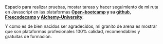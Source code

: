 Espacio para realizar pruebas, mostar tareas y hacer seguimiento de mi ruta en Javascript en las plataformas **[Open-bootcamp](https://open-bootcamp.com/) y su [github](https://github.com/Open-Bootcamp/JavaScript-Basico), [Freecodecamp](https://www.freecodecamp.org/learn/) y [Alchemy-University](https://university.alchemy.com/)**.

Y como es de bien nacidos ser agradecidos, mi granito de arena es mostrar que son plataformas profesionales 100% calidad, recomendables y gratuitas de formación.
